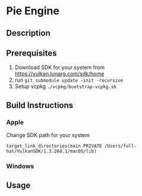 # Pie Engine
## Description

## Prerequisites
1. Download SDK for your system from https://vulkan.lunarg.com/sdk/home
2. run ```git submodule update -init -recursive```
3. Setup vcpkg ```./vcpkg/bootstrap-vcpkg.sh```
## Build Instructions
### Apple
Change SDK path for your system

`target_link_directories(main PRIVATE /Users/full-hat/VulkanSDK/1.3.268.1/macOS/lib)`
### Windows

## Usage
